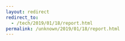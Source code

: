 ```yaml
---
layout: redirect
redirect_to:
  - /tech/2019/01/18/report.html
permalink: /unknown/2019/01/18/report.html
---
```

